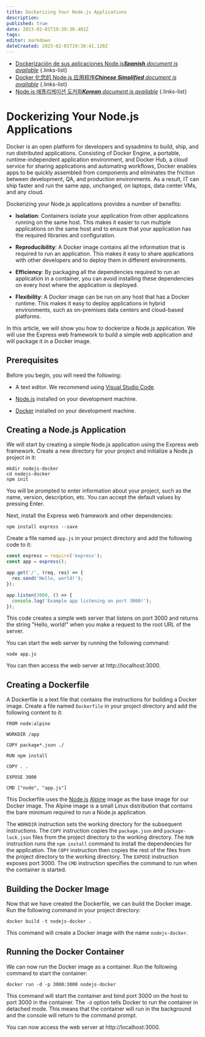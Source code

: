 ```yaml
---
title: Dockerizing Your Node.js Applications
description: 
published: true
date: 2023-02-01T19:39:30.481Z
tags: 
editor: markdown
dateCreated: 2023-02-01T19:38:41.120Z
---
```


- [Dockerización de sus aplicaciones Node.js***Spanish** document is available*](/es/Knowledge-base/Backend/dockerizing-your-node-js-applications)
{.links-list}
- [Docker 化您的 Node.js 应用程序***Chinese Simplified** document is available*](/zh/Knowledge-base/Backend/dockerizing-your-node-js-applications)
{.links-list}
- [Node.js 애플리케이션 도커화***Korean** document is available*](/ko/Knowledge-base/Backend/dockerizing-your-node-js-applications)
{.links-list}


# Dockerizing Your Node.js Applications

Docker is an open platform for developers and sysadmins to build, ship, and run distributed applications. Consisting of Docker Engine, a portable, runtime-independent application environment, and Docker Hub, a cloud service for sharing applications and automating workflows, Docker enables apps to be quickly assembled from components and eliminates the friction between development, QA, and production environments.  As a result, IT can ship faster and run the same app, unchanged, on laptops, data center VMs, and any cloud.

Dockerizing your Node.js applications provides a number of benefits:

- **Isolation**: Containers isolate your application from other applications running on the same host. This makes it easier to run multiple applications on the same host and to ensure that your application has the required libraries and configuration.

- **Reproducibility**: A Docker image contains all the information that is required to run an application. This makes it easy to share applications with other developers and to deploy them in different environments.

- **Efficiency**: By packaging all the dependencies required to run an application in a container, you can avoid installing these dependencies on every host where the application is deployed.

- **Flexibility**: A Docker image can be run on any host that has a Docker runtime. This makes it easy to deploy applications in hybrid environments, such as on-premises data centers and cloud-based platforms.

In this article, we will show you how to dockerize a Node.js application. We will use the Express web framework to build a simple web application and will package it in a Docker image.

## Prerequisites

Before you begin, you will need the following:

- A text editor. We recommend using [Visual Studio Code](https://code.visualstudio.com/).

- [Node.js](https://nodejs.org/en/) installed on your development machine.

- [Docker](https://www.docker.com/) installed on your development machine.

## Creating a Node.js Application

We will start by creating a simple Node.js application using the Express web framework. Create a new directory for your project and initialize a Node.js project in it:

```
mkdir nodejs-docker
cd nodejs-docker
npm init
```

You will be prompted to enter information about your project, such as the name, version, description, etc. You can accept the default values by pressing Enter.

Next, install the Express web framework and other dependencies:

```
npm install express --save
```

Create a file named `app.js` in your project directory and add the following code to it:

```javascript
const express = require('express');
const app = express();

app.get('/', (req, res) => {
  res.send('Hello, world!');
});

app.listen(3000, () => {
  console.log('Example app listening on port 3000!');
});
```

This code creates a simple web server that listens on port 3000 and returns the string "Hello, world!" when you make a request to the root URL of the server.

You can start the web server by running the following command:

```
node app.js
```

You can then access the web server at http://localhost:3000.

## Creating a Dockerfile

A Dockerfile is a text file that contains the instructions for building a Docker image. Create a file named `Dockerfile` in your project directory and add the following content to it:

```
FROM node:alpine

WORKDIR /app

COPY package*.json ./

RUN npm install

COPY . .

EXPOSE 3000

CMD ["node", "app.js"]
```

This Dockerfile uses the [Node.js](https://hub.docker.com/_/node/) [Alpine](https://hub.docker.com/_/alpine/) image as the base image for our Docker image. The Alpine image is a small Linux distribution that contains the bare minimum required to run a Node.js application.

The `WORKDIR` instruction sets the working directory for the subsequent instructions. The `COPY` instruction copies the `package.json` and `package-lock.json` files from the project directory to the working directory. The `RUN` instruction runs the `npm install` command to install the dependencies for the application. The `COPY` instruction then copies the rest of the files from the project directory to the working directory. The `EXPOSE` instruction exposes port 3000. The `CMD` instruction specifies the command to run when the container is started.

## Building the Docker Image

Now that we have created the Dockerfile, we can build the Docker image. Run the following command in your project directory:

```
docker build -t nodejs-docker .
```

This command will create a Docker image with the name `nodejs-docker`.

## Running the Docker Container

We can now run the Docker image as a container. Run the following command to start the container:

```
docker run -d -p 3000:3000 nodejs-docker
```

This command will start the container and bind port 3000 on the host to port 3000 in the container. The `-d` option tells Docker to run the container in detached mode. This means that the container will run in the background and the console will return to the command prompt.

You can now access the web server at http://localhost:3000.